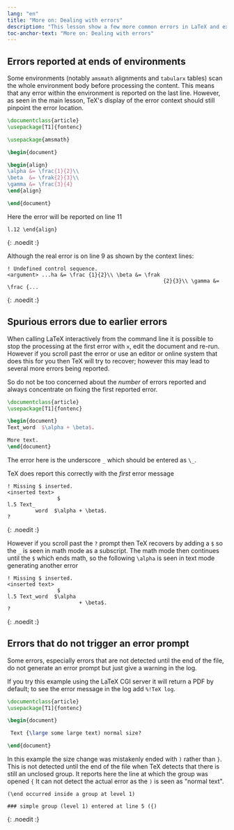 ```yaml
---
lang: "en"
title: "More on: Dealing with errors"
description: "This lesson show a few more common errors in LaTeX and explains about chained errors and silent errors."
toc-anchor-text: "More on: Dealing with errors"
---
```


## Errors reported at ends of environments

Some environments (notably `amsmath` alignments and `tabularx` tables)
scan the whole environment body before processing the content. This means that
any error within the environment is reported on the last line. However, as seen in the
main lesson, TeX's display of the error context should still pinpoint the error location.

```latex
\documentclass{article}
\usepackage[T1]{fontenc}

\usepackage{amsmath}

\begin{document}

\begin{align}
\alpha &= \frac{1}{2}\\
\beta  &= \frak{2}{3}\\
\gamma &= \frac{3}{4} 
\end{align}

\end{document}
```

Here the error will be reported on line 11

```
l.12 \end{align}
```
{: .noedit :}

Although the real error is on line 9 as shown by the context lines:


```
! Undefined control sequence.
<argument> ...ha &= \frac {1}{2}\\ \beta &= \frak 
                                                  {2}{3}\\ \gamma &= \frac {...
```
{: .noedit :}


## Spurious errors due to earlier errors

When calling LaTeX interactively from the command line it is possible
to stop the processing at the  first error with `x`, edit the document
and re-run. However if you scroll past the error or use an editor or
online system that does this for you then TeX will try to recover;
however this may lead to several more errors being reported.

So do not be too concerned about the _number_ of errors reported and
always concentrate on fixing the first reported error.


```latex
\documentclass{article}
\usepackage[T1]{fontenc}

\begin{document}
Text_word  $\alpha + \beta$.

More text.
\end{document}
```

The error here is the underscore `_` which should be entered as `\_`.

TeX does report this correctly with the _first_ error message

```
! Missing $ inserted.
<inserted text> 
                $
l.5 Text_
         word  $\alpha + \beta$.
?
```
{: .noedit :}

However if you scroll past the `?` prompt then TeX recovers by adding
a `$` so the `_` is seen in math mode as a subscript. The math mode
then continues until the `$` which ends math, so the following
`\alpha` is seen in text mode generating another error

```
! Missing $ inserted.
<inserted text> 
                $
l.5 Text_word  $\alpha
                       + \beta$.
? 
```
{: .noedit :}


## Errors that do not trigger an error prompt

Some errors, especially errors that are not detected until the end of the file,
do not generate an error prompt but just give a warning in the log.

If you try this example using the LaTeX CGI server it will return a PDF by default;
to see the error message in the log add `%!TeX log`.

```latex
\documentclass{article}
\usepackage[T1]{fontenc}

\begin{document}

 Text {\large some large text) normal size?

\end{document}
```

In this example the size change was mistakenly ended with `)` rather
than `}`. This is not detected until the end of the file when TeX
detects that there is still an unclosed group. It reports here the
line at which the group was opened `{` It can not detect the actual
error as the `)` is seen as "normal text".

```
(\end occurred inside a group at level 1)

### simple group (level 1) entered at line 5 ({)
```
{: .noedit :}


<script>
  window.addEventListener('load', function(){
      if(editors['pre0'] != null) editors['pre0'].moveCursorTo(8, 15, false);
      if(editors['pre3'] != null) editors['pre3'].moveCursorTo(3, 5, false);
      if(editors['pre6'] != null) editors['pre6'].moveCursorTo(4, 30, false);
  }, false);
</script>
